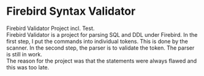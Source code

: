 # Firebird Syntax Validator
Firebird Validator Project incl. Test.<br>
Firebird Validator is a project for parsing SQL and DDL under Firebird. In the first step, I put the commands into individual tokens. This is done by the scanner. In the second step, the parser is to validate the token. The parser is still in work.
<br>
The reason for the project was that the statements were always flawed and this was too late.
